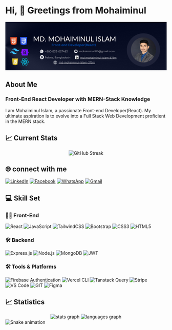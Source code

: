 # Hi, 👋 Greetings from Mohaiminul
<img src="https://raw.githubusercontent.com/mohaiminul375/mohaiminul375/main/banner.png" />


## About Me
### Front-End React Developer with MERN-Stack Knowledge
I am Mohaiminul Islam, a passionate Front-end Developer(React). My ultimate aspiration is to evolve into a Full Stack Web Development proficient in the MERN stack.

## :chart_with_upwards_trend: Current Stats

<div align="center">
    <!-- <img src="https://streak-stats.demolab.com/?user=nazmul-nhb&show_icons=true&theme=transparent&hide_border=true" alt="GitHub Streak Stats"> -->
    <img src="https://github-readme-streak-stats.herokuapp.com?user=mohaiminul375&theme=transparent&hide_border=true&border_radius=4&date_format=M%20j%5B%2C%20Y%5D&ring=E58307&fire=E58307&currStreakLabel=0d1117&stroke=EB545400&currStreakNum=E58307&dates=E58307" alt="GitHub Streak" />
</div>


## 🌐 connect with me

[![LinkedIn](https://img.shields.io/badge/LinkedIn-%230077B5.svg?logo=linkedin&logoColor=white)](https://www.linkedin.com/in/md-mohaiminul-375m)
[![Facebook](https://img.shields.io/badge/Facebook-%231877F2.svg?logo=Facebook&logoColor=white)](https://www.facebook.com/mohaiminulweb375)
[![WhatsApp](https://img.shields.io/badge/WhatsApp-25D366?style=flat-square&logo=whatsapp&logoColor=white)](https://wa.me/+8801533057483)
[![Gmail](https://img.shields.io/badge/Gmail-D14836?style=flat-square&logo=gmail&logoColor=white)](mailto:mohaiminl375@gmail.com)

## 💻 Skill Set

### 👨‍💻 Front-End

![React](https://img.shields.io/badge/react-%2320232a.svg?style=for-the-badge&logo=react&logoColor=%2361DAFB)
![JavaScript](https://img.shields.io/badge/javascript-%23323330.svg?style=for-the-badge&logo=javascript&logoColor=%23F7DF1E)
![TailwindCSS](https://img.shields.io/badge/tailwindcss-%2338B2AC.svg?style=for-the-badge&logo=tailwind-css&logoColor=white)
![Bootstrap](https://img.shields.io/badge/bootstrap-%23563D7C.svg?style=for-the-badge&logo=bootstrap&logoColor=white)
![CSS3](https://img.shields.io/badge/css3-%231572B6.svg?style=for-the-badge&logo=css3&logoColor=white)
![HTML5](https://img.shields.io/badge/html5-%23E34F26.svg?style=for-the-badge&logo=html5&logoColor=white)

### 🛠️ Backend

![Express.js](https://img.shields.io/badge/express.js-%23404d59.svg?style=for-the-badge&logo=express&logoColor=%2361DAFB)
![Node.js](https://img.shields.io/badge/node.js-6DA55F?style=for-the-badge&logo=node.js&logoColor=white)
![MongoDB](https://img.shields.io/badge/MongoDB-%234ea94b.svg?style=for-the-badge&logo=mongodb&logoColor=white)
![JWT](https://img.shields.io/badge/JWT-black?style=for-the-badge&logo=JSON%20web%20tokens)

### 🛠️ Tools & Platforms

![Firebase Authentication](https://img.shields.io/badge/Firebase-Authentication-FFCA28?style=for-the-badge&logo=Firebase&logoColor=white&labelColor=dd2c00)
![Vercel CLI](https://img.shields.io/badge/vercel%20cli-%23000000.svg?style=for-the-badge&logo=vercel&logoColor=white)
![Tanstack Query](https://img.shields.io/badge/tanstack%20query-%23FF4154.svg?style=for-the-badge&logo=react-query&logoColor=white)
![Stripe](https://img.shields.io/badge/Stripe-%231e1e1e.svg?style=for-the-badge&logo=stripe&logoColor=%2364C4ED)
![VS Code](https://img.shields.io/badge/VS%20Code-007ACC?style=for-the-badge&logo=visual-studio-code&logoColor=white)
![GIT](https://img.shields.io/badge/Git-fc6d26?style=for-the-badge&logo=git&logoColor=white)
![Figma](https://img.shields.io/badge/Figma-F24E1E?style=for-the-badge&logo=figma&logoColor=white)
## :chart_with_upwards_trend: Statistics

<div align="center">
  <img src="https://github-readme-stats.vercel.app/api?username=mohaiminul375&hide_title=false&hide_rank=false&show_icons=true&include_all_commits=true&count_private=true&disable_animations=false&theme=dracula&locale=en&hide_border=false" height="150" alt="stats graph"  />
  <img src="https://github-readme-stats.vercel.app/api/top-langs?username=mohaiminul375&locale=en&hide_title=false&layout=compact&card_width=320&langs_count=5&theme=dracula&hide_border=false" height="150" alt="languages graph"  />
</div>
<img src="https://raw.githubusercontent.com/mohaiminul375/mohaiminul375/output/snake.svg" alt="Snake animation" />
